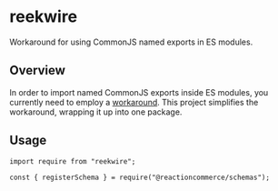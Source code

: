 # reekwire
Workaround for using CommonJS named exports in ES modules.

## Overview

In order to import named CommonJS exports inside ES modules, you currently need to employ a [workaround](https://nodejs.org/api/modules.html#modules_module_createrequire_filename).
This project simplifies the workaround, wrapping it up into one package.

## Usage

```
import require from "reekwire";

const { registerSchema } = require("@reactioncommerce/schemas");
```

